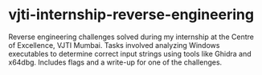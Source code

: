 # vjti-internship-reverse-engineering
Reverse engineering challenges solved during my internship at the Centre of Excellence, VJTI Mumbai. Tasks involved analyzing Windows executables to determine correct input strings using tools like Ghidra and x64dbg. Includes flags and a write-up for one of the challenges.

